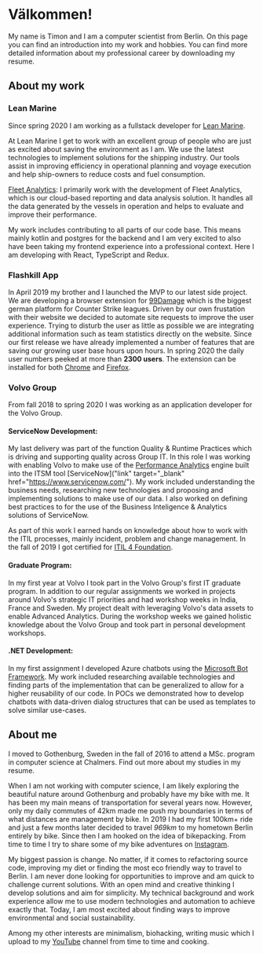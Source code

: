 # Välkommen!

My name is Timon and I am a computer scientist from Berlin.
On this page you can find an introduction into my work and hobbies.
You can find more detailed information about my professional career by downloading my resume.

## About my work

### Lean Marine

Since spring 2020 I am working as a fullstack developer for [Lean Marine]("https://leanmarine.com/").

At Lean Marine I get to work with an excellent group of people who are just as excited about saving the environment as I am.
We use the latest technologies to implement solutions for the shipping industry.
Our tools assist in improving efficiency in operational planning and voyage execution and help ship-owners to reduce costs and fuel consumption.

[Fleet Analytics]("https://leanmarine.com/fleet-analytics/"):
I primarily work with the development of Fleet Analytics, which is our cloud-based reporting and data analysis solution.
It handles all the data generated by the vessels in operation and helps to evaluate and improve their performance.

My work includes contributing to all parts of our code base.
This means mainly kotlin and postgres for the backend and I am very excited to also have been taking my frontend experience into a professional context.
Here I am developing with React, TypeScript and Redux.

### Flashkill App

In April 2019 my brother and I launched the MVP to our latest side project.
We are developing a browser extension for [99Damage]("https://csgo.99damage.de/de/start") which is the biggest german platform for Counter Strike leagues.
Driven by our own frustation with their website we decided to automate site requests to improve the user experience.
Trying to disturb the user as little as possible we are integrating additional information such as team statistics directly on the website.
Since our first release we have already implemented a number of features that are saving our growing user base hours upon hours.
In spring 2020 the daily user numbers peeked at more than <b>2300 users</b>.
The extension can be installed for both [Chrome]("https://chrome.google.com/webstore/detail/haodokcagfamodepjecmfemicdkdcekk/publish-accepted?authuser=1&hl=en")
and [Firefox]("https://addons.mozilla.org/en-US/firefox/addon/flashkill/").

### Volvo Group

From fall 2018 to spring 2020 I was working as an application developer for the Volvo Group.

#### ServiceNow Development:
My last delivery was part of the function Quality & Runtime Practices which is driving and supporting quality across Group IT.
In this role I was working with enabling Volvo to make use of the
[Performance Analytics]("https://docs.servicenow.com/bundle/newyork-performance-analytics-and-reporting/page/use/performance-analytics/reference/r_PALandingPage.html?cshalt=yes")
engine built into the ITSM tool [ServiceNow]("link" target="_blank" href="https://www.servicenow.com/").
My work included understanding the business needs, researching new technologies and proposing and implementing solutions to make use of our data.
I also worked on defining best practices to for the use of the Business Inteligence & Analytics solutions of ServiceNow.

As part of this work I earned hands on knowledge about how to work with the ITIL processes, mainly incident, problem and change management.
In the fall of 2019 I got certified for [ITIL 4 Foundation]("https://www.axelos.com/certifications/itil-certifications/itil-foundation").

#### Graduate Program:
In my first year at Volvo I took part in the Volvo Group's first IT graduate program.
In addition to our regular assignments we worked in projects around Volvo's strategic IT priorities and had workshop weeks in India, France and Sweden.
My project dealt with leveraging Volvo's data assets to enable Advanced Analytics.
During the workshop weeks we gained holistic knowledge about the Volvo Group and took part in personal development workshops.

#### .NET Development:
In my first assignment I developed Azure chatbots using the [Microsoft Bot Framework]("https://dev.botframework.com/").
My work included researching available technologies and finding parts of the implementation that can be generalized to allow for a higher reusability of our code.
In POCs we demonstrated how to develop chatbots with data-driven dialog structures that can be used as templates to solve similar use-cases.

## About me

I moved to Gothenburg, Sweden in the fall of 2016 to attend a MSc. program in computer science at Chalmers.
Find out more about my studies in my resume.

When I am not working with computer science, I am likely exploring the beautiful nature around Gothenburg
and probably have my bike with me.
It has been my main means of transportation for several years now.
However, only my daily commutes of 42km made me push my boundaries in terms of what distances are management by bike.
In 2019 I had my first 100km+ ride and just a few months later decided to travel *969km* to my hometown Berlin entirely by bike.
Since then I am hooked on the idea of bikepacking. From time to time I try to share some of my bike adventures on [Instagram]("https://www.instagram.com/timon.ruotsalainen/").

My biggest passion is change.
No matter, if it comes to refactoring source code, improving my diet or finding the most eco friendly way to travel to Berlin.
I am never done looking for opportunities to improve and am quick to challenge current solutions.
With an open mind and creative thinking I develop solutions and aim for simplicity.
My technical background and work experience allow me to use modern technologies and automation to achieve exactly that.
Today, I am most excited about finding ways to improve environmental and social sustainability.

Among my other interests are minimalism, biohacking, writing music which I upload to my [YouTube]("https://www.youtube.com/channel/UCp5zwA-JgwGzmgHOeeP1h4g?view_as=subscriber") channel from time to time and cooking. 